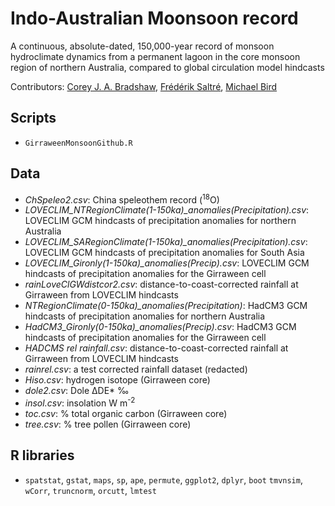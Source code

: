 # Indo-Australian Moonsoon record
A continuous, absolute-dated, 150,000-year record of monsoon hydroclimate dynamics from a permanent lagoon in the core monsoon region of northern Australia, compared to global circulation model hindcasts

Contributors: <a href="https://globalecologyflinders.com/people/#CJAB">Corey J. A. Bradshaw</a>, <a href="https://globalecologyflinders.com/people/#FS">Frédérik Saltré</a>, <a href="https://research.jcu.edu.au/portfolio/michael.bird">Michael Bird</a>


## Scripts
- <code>GirraweenMonsoonGithub.R</code>

## Data
- <em>ChSpeleo2.csv</em>: China speleothem record (<sup>18</sup>O)
- <em>LOVECLIM_NTRegionClimate(1-150ka)_anomalies(Precipitation).csv</em>: LOVECLIM GCM hindcasts of precipitation anomalies for northern Australia
- <em>LOVECLIM_SARegionClimate(1-150ka)_anomalies(Precipitation).csv</em>: LOVECLIM GCM hindcasts of precipitation anomalies for South Asia
- <em>LOVECLIM_Gironly(1-150ka)_anomalies(Precip).csv</em>: LOVECLIM GCM hindcasts of precipitation anomalies for the Girraween cell
- <em>rainLoveClGWdistcor2.csv</em>: distance-to-coast-corrected rainfall at Girraween from LOVECLIM hindcasts
- <em>NTRegionClimate(0-150ka)_anomalies(Precipitation)</em>: HadCM3 GCM hindcasts of precipitation anomalies for northern Australia
- <em>HadCM3_Gironly(0-150ka)_anomalies(Precip).csv</em>: HadCM3 GCM hindcasts of precipitation anomalies for the Girraween cell
- <em>HADCMS rel rainfall.csv</em>: distance-to-coast-corrected rainfall at Girraween from LOVECLIM hindcasts
- <em>rainrel.csv</em>: a test corrected rainfall dataset (redacted)
- <em>Hiso.csv</em>: hydrogen isotope (Girraween core)
- <em>dole2.csv</em>: Dole ΔDE* ‰
- <em>insol.csv</em>: insolation W m<sup>-2</sup>
- <em>toc.csv</em>: % total organic carbon (Girraween core)
- <em>tree.csv</em>: % tree pollen (Girraween core)

## R libraries
- <code>spatstat</code>, <code>gstat</code>, <code>maps</code>, <code>sp</code>, <code>ape</code>, <code>permute</code>, <code>ggplot2</code>, <code>dplyr</code>, <code>boot</code>
<code>tmvnsim</code>, <code>wCorr</code>, <code>truncnorm</code>, <code>orcutt</code>, <code>lmtest</code>

